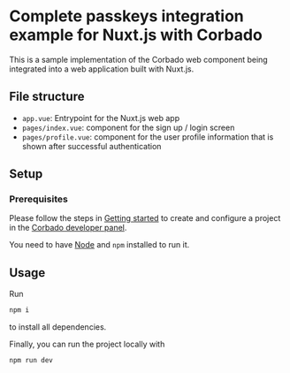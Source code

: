 # Complete passkeys integration example for Nuxt.js with Corbado

This is a sample implementation of the Corbado web component being integrated into a web application built with Nuxt.js.

## File structure

- `app.vue`: Entrypoint for the Nuxt.js web app
- `pages/index.vue`: component for the sign up / login screen
- `pages/profile.vue`: component for the user profile information that is shown after successful authentication

## Setup

### Prerequisites

Please follow the steps in [Getting started](https://docs.corbado.com/overview/getting-started) to create and configure
a project in the [Corbado developer panel](https://app.corbado.com/signin#register).

You need to have [Node](https://nodejs.org/en/download) and `npm` installed to run it.

## Usage

Run

```bash
npm i
```

to install all dependencies.

Finally, you can run the project locally with

```bash
npm run dev
```
